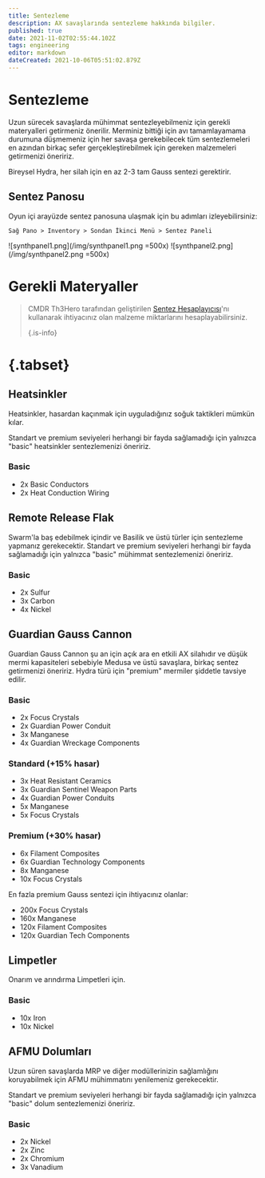 ```yaml
---
title: Sentezleme
description: AX savaşlarında sentezleme hakkında bilgiler.
published: true
date: 2021-11-02T02:55:44.102Z
tags: engineering
editor: markdown
dateCreated: 2021-10-06T05:51:02.879Z
---
```


# Sentezleme

Uzun sürecek savaşlarda mühimmat sentezleyebilmeniz için gerekli materyalleri getirmeniz önerilir. Merminiz bittiği için avı tamamlayamama durumuna düşmemeniz için her savaşa gerekebilecek tüm sentezlemeleri en azından birkaç sefer gerçekleştirebilmek için gereken malzemeleri getirmenizi öneririz.

Bireysel Hydra, her silah için en az 2-3 tam Gauss sentezi gerektirir.

## Sentez Panosu

Oyun içi arayüzde sentez panosuna ulaşmak için bu adımları izleyebilirsiniz:

`Sağ Pano > Inventory > Sondan İkinci Menü > Sentez Paneli`

![synthpanel1.png](/img/synthpanel1.png =500x) ![synthpanel2.png](/img/synthpanel2.png =500x)

# Gerekli Materyaller

> CMDR Th3Hero tarafından geliştirilen [Sentez Hesaplayıcısı](/tr/synthesiscalculator)'nı kullanarak ihtiyacınız olan malzeme miktarlarını hesaplayabilirsiniz.
>
> {.is-info}

# {.tabset}

## Heatsinkler

Heatsinkler, hasardan kaçınmak için uyguladığınız soğuk taktikleri mümkün kılar.

Standart ve premium seviyeleri herhangi bir fayda sağlamadığı için yalnızca "basic" heatsinkler sentezlemenizi öneririz.

### Basic

- 2x Basic Conductors
- 2x Heat Conduction Wiring

## Remote Release Flak

Swarm'la baş edebilmek içindir ve Basilik ve üstü türler için sentezleme yapmanız gerekecektir. Standart ve premium seviyeleri herhangi bir fayda sağlamadığı için yalnızca "basic" mühimmat sentezlemenizi öneririz.

### Basic

- 2x Sulfur
- 3x Carbon
- 4x Nickel

## Guardian Gauss Cannon

Guardian Gauss Cannon şu an için açık ara en etkili AX silahıdır ve düşük mermi kapasiteleri sebebiyle Medusa ve üstü savaşlara, birkaç sentez getirmenizi öneririz. Hydra türü için "premium" mermiler şiddetle tavsiye edilir.

### Basic

- 2x Focus Crystals
- 2x Guardian Power Conduit
- 3x Manganese
- 4x Guardian Wreckage Components

### Standard (+15% hasar)

- 3x Heat Resistant Ceramics
- 3x Guardian Sentinel Weapon Parts
- 4x Guardian Power Conduits
- 5x Manganese
- 5x Focus Crystals

### Premium (+30% hasar)

- 6x Filament Composites
- 6x Guardian Technology Components
- 8x Manganese
- 10x Focus Crystals

En fazla premium Gauss sentezi için ihtiyacınız olanlar:

- 200x Focus Crystals
- 160x Manganese
- 120x Filament Composites
- 120x Guardian Tech Components

## Limpetler

Onarım ve arındırma Limpetleri için.

### Basic

- 10x Iron
- 10x Nickel

## AFMU Dolumları

Uzun süren savaşlarda MRP ve diğer modüllerinizin sağlamlığını koruyabilmek için AFMU mühimmatını yenilemeniz gerekecektir.

Standart ve premium seviyeleri herhangi bir fayda sağlamadığı için yalnızca "basic" dolum sentezlemenizi öneririz.

### Basic

- 2x Nickel
- 2x Zinc
- 2x Chromium
- 3x Vanadium
